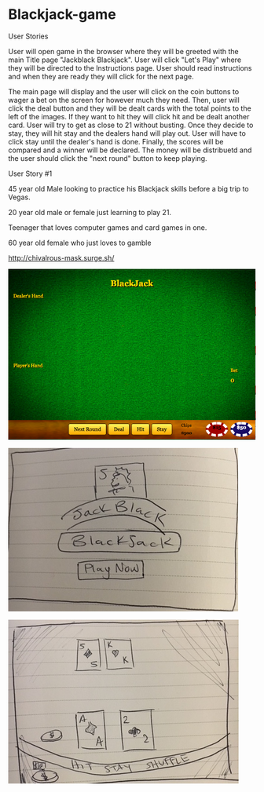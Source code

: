# Blackjack-game

User Stories

User will open game in the browser where they will be greeted with the main Title page "Jackblack Blackjack". 
User will click "Let's Play" where they will be directed to the Instructions page. User should read instructions and when they
are ready they will click for the next page.

The main page will display and the user will click on the coin buttons to wager a bet on the screen for however much they need.
Then, user will click the deal button and they will be dealt cards with the total points to the left of the images. If they want
to hit they will click hit and be dealt another card. User will try to get as close to 21 without busting. Once they decide to stay, 
they will hit stay and the dealers hand will play out. User will have to click stay until the dealer's hand is done.
Finally, the scores will be compared and a winner will be declared. The money will be distribuetd and the user should click
the "next round" button to keep playing. 

User Story #1

45 year old Male looking to practice his Blackjack skills before a big trip to Vegas. 

20 year old male or female just learning to play 21.

Teenager that loves computer games and card games in one.

60 year old female who just loves to gamble

http://chivalrous-mask.surge.sh/

![alt text](mainpage.png)

![alt text](wireframe.JPG)

![alt text](wireframe2.JPG)
